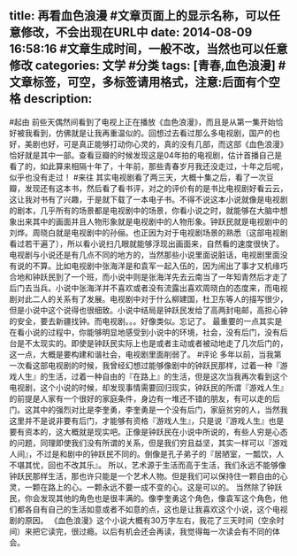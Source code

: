 title: 再看血色浪漫 #文章页面上的显示名称，可以任意修改，不会出现在URL中
date: 2014-08-09 16:58:16 #文章生成时间，一般不改，当然也可以任意修改
categories: 文学 #分类
tags: [青春,血色浪漫] #文章标签，可空，多标签请用格式，注意:后面有个空格
description: 
---
#起由
前些天偶然间看到了电视上正在播放《血色浪漫》，而且是从第一集开始恰好被我看到，仿佛就是让我再重温似的。回想过去看过那么多电视剧，国产的也好，美剧也好，可是真正能够打动你心灵的，真的没有几部，而这部《血色浪漫》恰好就是其中一部。查看豆瓣的时候发现这是04年拍的电视剧，估计首播自己是看了的，如此算来相隔十年了，十年前，那些青春岁月我还没走过，十年之后呢，似乎也没有走过！
#来往
其实电视剧看了两三天，大概十集之后，看了一次豆瓣，发现还有这本书，然后看了看书评，对之的评价有的是书比电视剧好看云云，这让我对书有了兴趣，于是就下载了一本电子书。不得不说这本小说就像是电视剧的剧本，几乎所有的场景都是电视剧中的场景，你看小说之时，就能够在大脑中想象出来其中的画面并且人物形象就是电视剧中的人物形象。钟跃民就是电视剧中的刘烨。周晓白就是电视剧中的孙俪。也正因为对于电视剧场景的熟悉（这部电视剧看过若干遍了），所以看小说扫几眼就能够浮现出画面来，自然看的速度很快了。
电视剧与小说还是有几点不同的地方的，当然那些小说里面说脏话，电视剧里面没有说的不算。比如电视剧中张海洋是和袁军一起入伍的，因为闹出了事才又机缘巧合地和钟跃民到了一个班，而小说中则是张海洋先去云南当了一年知青然后才走了后门去当兵。小说中张海洋并不喜欢或者没有流露出喜欢周晓白的态度来，而电视剧对此二人的关系有了发展。电视剧中对于什么柳建国，杜卫东等人的描写很少，但是小说中这个说得也很细致。小说中结局是钟跃民发给了高两封电邮，高担心钟的安全，要去新疆找钟。而电视剧。。。好像类似。忘记了。
最重要的一点其实是在看小说的过程中，你能够明显地感受到小说中的环境，社会，没有后门，没有后台是不太现实的。即使是钟跃民实际上也是或者主动或者被动地走了几次后门的，这一点，大概是要构建和谐社会，电视剧里面削弱了。
#评论
多年以前，当我第一次看这部电视剧的时候，我曾经幻想过能够像剧中的钟跃民那样，过着一种『游戏人生』的生活，过着一种自由的『在路上』的生活，但是这次当我再次看到这个电视剧，这个小说的时候，却发现事情需要回归现实，钟跃民的所谓『游戏人生』的前提是人家有一个很好的家庭条件，身边有一堆还不错的朋友，有可以走的后门。这其中的强烈对比是李奎勇，李奎勇是一个没有后门，家庭贫穷的人，当然我这里并不是说非要有后门，才能够有资格『游戏人生』，只是说『游戏人生』也是要有资本的，这大概就是现实吧。正像是钟跃民在小说中所说的，有些人穷是心态的问题，同理即使我们没有所谓的关系，但是我们穷且益坚，其实一样可以『游戏人间』，不过是和剧中的钟跃民不同的。倒像是孔子弟子的『居陋室，一瓢饮，人不堪其忧，回也不改其乐』。
所以，艺术源于生活而高于生活，我们永远不能够像钟跃民那样生活，那也许只能是一个艺术人物。但是我们可以保持住一颗自由的心灵，一颗在路上的心。一颗永远不要一成不变的心。这是可以的。
当然除了钟跃民，你会发现其他的角色也是很丰满的。像李奎勇这个角色，像袁军这个角色，他们都各自有自己的生活如意或者不如意的点，这也是让我喜欢这个小说，这个电视剧的原因。
《血色浪漫》这个小说大概有30万字左右，我花了三天时间（空余时间）来把它读完，很过瘾。以后有机会还会再读，我觉得每一次读会有不同的体会。

